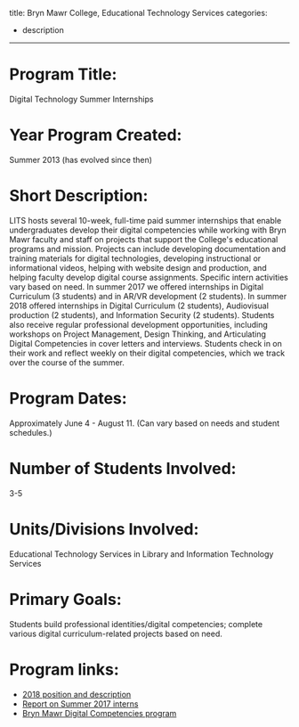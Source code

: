 title: Bryn Mawr College, Educational Technology Services
categories:
  - description
---


# Program Title: 
Digital Technology Summer Internships

# Year Program Created: 
Summer 2013 (has evolved since then)

# Short Description: 
LITS hosts several 10-week, full-time paid summer internships that enable undergraduates develop their digital competencies while working with Bryn Mawr faculty and staff on projects that support the College's educational programs and mission. Projects can include developing documentation and training materials for digital technologies, developing instructional or informational videos, helping with website design and production, and helping faculty develop digital course assignments. Specific intern activities vary based on need. In summer 2017 we offered internships in Digital Curriculum (3 students) and in AR/VR development (2 students). In summer 2018 offered internships in Digital Curriculum (2 students), Audiovisual production (2 students), and Information Security (2 students). Students also receive regular professional development opportunities, including workshops on Project Management, Design Thinking, and Articulating Digital Competencies in cover letters and interviews. Students check in on their work and reflect weekly on their digital competencies, which we track over the course of the summer.

# Program Dates: 
Approximately June 4 - August 11. (Can vary based on needs and student schedules.)

# Number of Students Involved: 
3-5

# Units/Divisions Involved: 
Educational Technology Services in Library and Information Technology Services

# Primary Goals: 
Students build professional identities/digital competencies; complete various digital curriculum-related projects based on need.

# Program links: 
- [2018 position and description](http://blendedlearning.blogs.brynmawr.edu/technology-bmc-internships-get-paid-to-develop-your-digital-competencies-this-summer/)
- [Report on Summer 2017 interns](http://blendedlearning.blogs.brynmawr.edu/summer-2017-what-our-summer-interns-were-up-to/)
- [Bryn Mawr Digital Competencies program](https://www.brynmawr.edu/digitalcompetencies)
